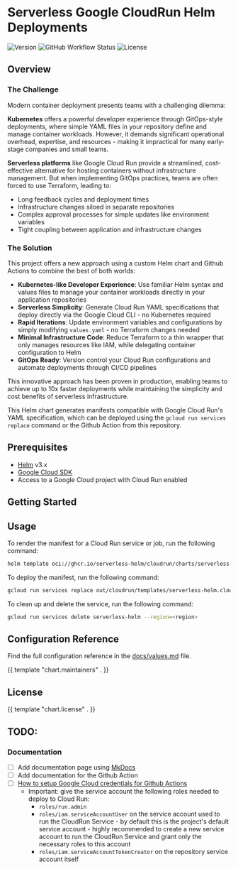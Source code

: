 # Serverless Google CloudRun Helm Deployments

![Version](https://img.shields.io/github/v/release/serverless-helm/cloudrun)
![GitHub Workflow Status](https://img.shields.io/github/actions/workflow/status/serverless-helm/cloudrun/release.yaml)
![License](https://img.shields.io/github/license/serverless-helm/cloudrun)

## Overview

### The Challenge

Modern container deployment presents teams with a challenging dilemma:

**Kubernetes** offers a powerful developer experience through GitOps-style deployments, where simple YAML files in your repository define and manage container workloads. However, it demands significant operational overhead, expertise, and resources - making it impractical for many early-stage companies and small teams.

**Serverless platforms** like Google Cloud Run provide a streamlined, cost-effective alternative for hosting containers without infrastructure management. But when implementing GitOps practices, teams are often forced to use Terraform, leading to:

- Long feedback cycles and deployment times
- Infrastructure changes siloed in separate repositories
- Complex approval processes for simple updates like environment variables
- Tight coupling between application and infrastructure changes

### The Solution

This project offers a new approach using a custom Helm chart and Github Actions to combine the best of both worlds:

- **Kubernetes-like Developer Experience**: Use familiar Helm syntax and values files to manage your container workloads directly in your application repositories
- **Serverless Simplicity**: Generate Cloud Run YAML specifications that deploy directly via the Google Cloud CLI - no Kubernetes required
- **Rapid Iterations**: Update environment variables and configurations by simply modifying `values.yaml` - no Terraform changes needed
- **Minimal Infrastructure Code**: Reduce Terraform to a thin wrapper that only manages resources like IAM, while delegating container configuration to Helm
- **GitOps Ready**: Version control your Cloud Run configurations and automate deployments through CI/CD pipelines

This innovative approach has been proven in production, enabling teams to achieve up to 10x faster deployments while maintaining the simplicity and cost benefits of serverless infrastructure.

This Helm chart generates manifests compatible with Google Cloud Run's YAML specification, which can be deployed using the `gcloud run services replace` command or the Github Action from this repository.

## Prerequisites

- [Helm](https://helm.sh/) v3.x
- [Google Cloud SDK](https://cloud.google.com/sdk/docs/install)
- Access to a Google Cloud project with Cloud Run enabled

## Getting Started

## Usage

To render the manifest for a Cloud Run service or job, run the following command:

```bash
helm template oci://ghcr.io/serverless-helm/cloudrun/charts/serverless-helm-cloudrun -f values.yaml > cloudrun_manifest.yaml
```

To deploy the manifest, run the following command:

```bash
gcloud run services replace out/cloudrun/templates/serverless-helm.cloudrun.yaml --region=<region>
```

To clean up and delete the service, run the following command:

```bash
gcloud run services delete serverless-helm --region=<region>
```

## Configuration Reference

Find the full configuration reference in the [docs/values.md](./docs/values.md) file.

{{ template "chart.maintainers" . }}

## License

{{ template "chart.license" . }}

## TODO:

### Documentation

- [ ] Add documentation page using [MkDocs](https://www.mkdocs.org/)
- [ ] Add documentation for the Github Action
- [ ] [How to setup Google Cloud credentials for Github Actions](https://github.com/google-github-actions/auth#workload-identity-federation-through-a-service-account)
  - Important: give the service account the following roles needed to deploy to Cloud Run:
    - `roles/run.admin`
    - `roles/iam.serviceAccountUser` on the service account used to run the CloudRun Service - by default this is the project's default service account - highly recommended to create a new service account to run the CloudRun Service and grant only the necessary roles to this account
    - `roles/iam.serviceAccountTokenCreator` on the repository service account itself
